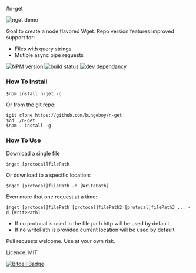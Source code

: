 #n-get

![nget demo](https://raw.github.com/bingeboy/n-get/master/assets/nget.gif)

Goal to create a node flavored Wget.
Repo version features improved support for:

* Files with query strings
* Mutiple async pipe requests

[![NPM version](https://badge.fury.io/js/n-get.png)](http://badge.fury.io/js/n-get)
[![build status](https://secure.travis-ci.org/bingeboy/n-get.png)](http://travis-ci.org/bingeboy/n-get)
[![dev dependancy](https://david-dm.org/bingeboy/n-get.png)](http://david-dm.org/bingeboy/n-get.png)

### How To Install
```
$npm install n-get -g 
```
Or from the git repo:
```
$git clone https://github.com/bingeboy/n-get
$cd ./n-get 
$npm . install -g
```
### How To Use
Download a single file
```
$nget [protocal]filePath
```
Or download to a specific location:
```
$nget [protocal]filePath -d [WritePath]
```
Even more that one request at a time:
```
$nget [protocal]filePath [protocal]filePath2 [protocal]filePath3 ... -d [WritePath]

```

* If no protocal is used in the file path http will be used by default
* If no writePath is provided current location will be used by default


Pull requests welcome. Use at your own risk.


Licence: MIT


[![Bitdeli Badge](https://d2weczhvl823v0.cloudfront.net/bingeboy/n-get/trend.png)](https://bitdeli.com/free "Bitdeli Badge")

